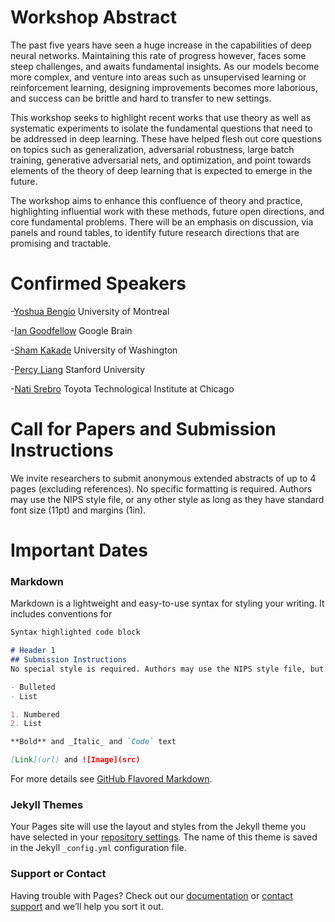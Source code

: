 # Workshop Abstract
The past five years have seen a huge increase in the capabilities of deep neural networks. Maintaining this rate of progress however, faces some steep challenges, and awaits fundamental insights. As our models become more complex, and venture into areas such as unsupervised learning or reinforcement learning, designing improvements becomes more laborious, and success can be brittle and hard to transfer to new settings.

This workshop seeks to highlight recent works that use theory as well as systematic experiments to isolate the fundamental questions that need to be addressed in deep learning. These have helped flesh out core questions on topics such as generalization, adversarial robustness, large batch training, generative adversarial nets, and optimization, and point towards elements of the theory of deep learning that is expected to emerge in the future.

The workshop aims to enhance this confluence of theory and practice, highlighting influential work with these methods, future open directions, and core fundamental problems. There will be an emphasis on discussion, via panels and round tables, to identify future research directions that are promising and tractable.

# Confirmed Speakers
-[Yoshua Bengio](http://www.iro.umontreal.ca/~bengioy/yoshua_en/) University of Montreal

-[Ian Goodfellow](http://www.iangoodfellow.com/) Google Brain

-[Sham Kakade](https://homes.cs.washington.edu/~sham/) University of Washington

-[Percy Liang](https://cs.stanford.edu/~pliang/) Stanford University

-[Nati Srebro](http://ttic.uchicago.edu/~nati/) Toyota Technological Institute at Chicago

# Call for Papers and Submission Instructions
We invite researchers to submit anonymous extended abstracts of up to 4 pages (excluding references). No specific formatting is required. Authors may use the NIPS style file, or any other style as long as they have standard font size (11pt) and margins (1in).

# Important Dates





### Markdown

Markdown is a lightweight and easy-to-use syntax for styling your writing. It includes conventions for

```markdown
Syntax highlighted code block

# Header 1
## Submission Instructions
No special style is required. Authors may use the NIPS style file, but are also free to use other styles as long as they use standard font size (11 pt) and margins (1 in).

- Bulleted
- List

1. Numbered
2. List

**Bold** and _Italic_ and `Code` text

[Link](url) and ![Image](src)
```

For more details see [GitHub Flavored Markdown](https://guides.github.com/features/mastering-markdown/).

### Jekyll Themes

Your Pages site will use the layout and styles from the Jekyll theme you have selected in your [repository settings](https://github.com/ludwigschmidt/nips17-dl-workshop-website/settings). The name of this theme is saved in the Jekyll `_config.yml` configuration file.

### Support or Contact

Having trouble with Pages? Check out our [documentation](https://help.github.com/categories/github-pages-basics/) or [contact support](https://github.com/contact) and we’ll help you sort it out.
